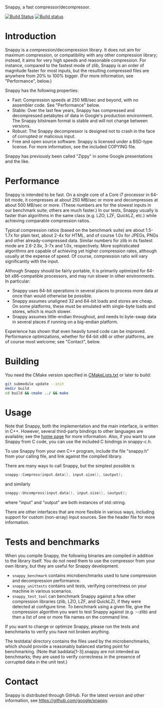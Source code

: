 Snappy, a fast compressor/decompressor.

[![Build Status](https://travis-ci.org/google/snappy.svg?branch=master)](https://travis-ci.org/google/snappy)
[![Build status](https://ci.appveyor.com/api/projects/status/t9nubcqkwo8rw8yn/branch/master?svg=true)](https://ci.appveyor.com/project/pwnall/leveldb)

Introduction
============

Snappy is a compression/decompression library. It does not aim for maximum
compression, or compatibility with any other compression library; instead,
it aims for very high speeds and reasonable compression. For instance,
compared to the fastest mode of zlib, Snappy is an order of magnitude faster
for most inputs, but the resulting compressed files are anywhere from 20% to
100% bigger. (For more information, see "Performance", below.)

Snappy has the following properties:

 * Fast: Compression speeds at 250 MB/sec and beyond, with no assembler code.
   See "Performance" below.
 * Stable: Over the last few years, Snappy has compressed and decompressed
   petabytes of data in Google's production environment. The Snappy bitstream
   format is stable and will not change between versions.
 * Robust: The Snappy decompressor is designed not to crash in the face of
   corrupted or malicious input.
 * Free and open source software: Snappy is licensed under a BSD-type license.
   For more information, see the included COPYING file.

Snappy has previously been called "Zippy" in some Google presentations
and the like.


Performance
===========

Snappy is intended to be fast. On a single core of a Core i7 processor
in 64-bit mode, it compresses at about 250 MB/sec or more and decompresses at
about 500 MB/sec or more. (These numbers are for the slowest inputs in our
benchmark suite; others are much faster.) In our tests, Snappy usually
is faster than algorithms in the same class (e.g. LZO, LZF, QuickLZ,
etc.) while achieving comparable compression ratios.

Typical compression ratios (based on the benchmark suite) are about 1.5-1.7x
for plain text, about 2-4x for HTML, and of course 1.0x for JPEGs, PNGs and
other already-compressed data. Similar numbers for zlib in its fastest mode
are 2.6-2.8x, 3-7x and 1.0x, respectively. More sophisticated algorithms are
capable of achieving yet higher compression rates, although usually at the
expense of speed. Of course, compression ratio will vary significantly with
the input.

Although Snappy should be fairly portable, it is primarily optimized
for 64-bit x86-compatible processors, and may run slower in other environments.
In particular:

 - Snappy uses 64-bit operations in several places to process more data at
   once than would otherwise be possible.
 - Snappy assumes unaligned 32 and 64-bit loads and stores are cheap.
   On some platforms, these must be emulated with single-byte loads
   and stores, which is much slower.
 - Snappy assumes little-endian throughout, and needs to byte-swap data in
   several places if running on a big-endian platform.

Experience has shown that even heavily tuned code can be improved.
Performance optimizations, whether for 64-bit x86 or other platforms,
are of course most welcome; see "Contact", below.


Building
========

You need the CMake version specified in [CMakeLists.txt](./CMakeLists.txt)
or later to build:

```bash
git submodule update --init
mkdir build
cd build && cmake ../ && make
```

Usage
=====

Note that Snappy, both the implementation and the main interface,
is written in C++. However, several third-party bindings to other languages
are available; see the [home page](docs/README.md) for more information.
Also, if you want to use Snappy from C code, you can use the included C
bindings in snappy-c.h.

To use Snappy from your own C++ program, include the file "snappy.h" from
your calling file, and link against the compiled library.

There are many ways to call Snappy, but the simplest possible is

```cpp
snappy::Compress(input.data(), input.size(), &output);
```

and similarly

```cpp
snappy::Uncompress(input.data(), input.size(), &output);
```

where "input" and "output" are both instances of std::string.

There are other interfaces that are more flexible in various ways, including
support for custom (non-array) input sources. See the header file for more
information.


Tests and benchmarks
====================

When you compile Snappy, the following binaries are compiled in addition to the
library itself. You do not need them to use the compressor from your own
library, but they are useful for Snappy development.

* `snappy_benchmark` contains microbenchmarks used to tune compression and
  decompression performance.
* `snappy_unittests` contains unit tests, verifying correctness on your machine
  in various scenarios.
* `snappy_test_tool` can benchmark Snappy against a few other compression
  libraries (zlib, LZO, LZF, and QuickLZ), if they were detected at configure
  time. To benchmark using a given file, give the compression algorithm you want
  to test Snappy against (e.g. --zlib) and then a list of one or more file names
  on the command line.

If you want to change or optimize Snappy, please run the tests and benchmarks to
verify you have not broken anything.

The testdata/ directory contains the files used by the microbenchmarks, which
should provide a reasonably balanced starting point for benchmarking. (Note that
baddata[1-3].snappy are not intended as benchmarks; they are used to verify
correctness in the presence of corrupted data in the unit test.)


Contact
=======

Snappy is distributed through GitHub. For the latest version and other
information, see https://github.com/google/snappy.
